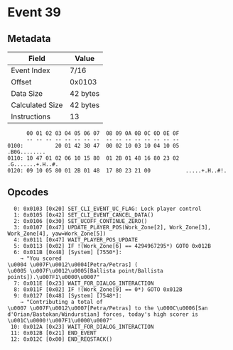 # Event 39

## Metadata

| Field           | Value    |
|-----------------|----------|
| Event Index     | 7/16     |
| Offset          | 0x0103   |
| Data Size       | 42 bytes |
| Calculated Size | 42 bytes |
| Instructions    | 13       |

```
      00 01 02 03 04 05 06 07  08 09 0A 0B 0C 0D 0E 0F
      -- -- -- -- -- -- -- --  -- -- -- -- -- -- -- --
0100:          20 01 42 30 47  00 02 10 03 10 04 10 05      .B0G........
0110: 10 47 01 02 06 10 15 80  01 2B 01 48 16 80 23 02  .G.......+.H..#.
0120: 09 10 05 80 01 2B 01 48  17 80 23 21 00           .....+.H..#!.   
```

## Opcodes

```
  0: 0x0103 [0x20] SET_CLI_EVENT_UC_FLAG: Lock player control
  1: 0x0105 [0x42] SET_CLI_EVENT_CANCEL_DATA()
  2: 0x0106 [0x30] SET_UCOFF_CONTINUE_ZERO()
  3: 0x0107 [0x47] UPDATE_PLAYER_POS(Work_Zone[2], Work_Zone[3], Work_Zone[4], yaw=Work_Zone[5])
  4: 0x0111 [0x47] WAIT_PLAYER_POS_UPDATE
  5: 0x0113 [0x02] IF !(Work_Zone[6] == 4294967295*) GOTO 0x012B
  6: 0x011B [0x48] [System] [7550*]:
    → "You scored 
\u0004 \u007F\u0012\u0004[Petra/Petras] (
\u0005 \u007F\u0012\u0005[Ballista point/Ballista points]).\u007F1\u0000\u0007"
  7: 0x011E [0x23] WAIT_FOR_DIALOG_INTERACTION
  8: 0x011F [0x02] IF !(Work_Zone[9] == 0*) GOTO 0x012B
  9: 0x0127 [0x48] [System] [7548*]:
    → "Contributing a total of 
\u0007 \u007F\u0012\u0007[Petra/Petras] to the \u000C\u0006[San d'Orian/Bastokan/Windurstian] forces, today's high scorer is \u001C\u0000!\u007F1\u0000\u0007"
 10: 0x012A [0x23] WAIT_FOR_DIALOG_INTERACTION
 11: 0x012B [0x21] END_EVENT
 12: 0x012C [0x00] END_REQSTACK()
```
